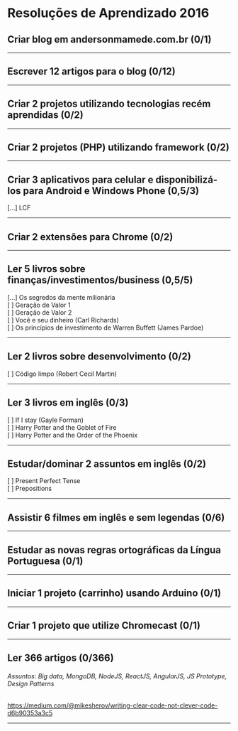 # Resoluções de Aprendizado 2016


## Criar blog em andersonmamede.com.br (0/1)

-------------------


## Escrever 12 artigos para o blog (0/12)

-------------------


## Criar 2 projetos utilizando tecnologias recém aprendidas (0/2)

-------------------


## Criar 2 projetos (PHP) utilizando framework (0/2)

-------------------


## Criar 3 aplicativos para celular e disponibilizá-los para Android e Windows Phone (0,5/3)
[...] LCF

-------------------


## Criar 2 extensões para Chrome (0/2)

-------------------


## Ler 5 livros sobre finanças/investimentos/business (0,5/5)
[...] Os segredos da mente milionária<br />
[ ] Geração de Valor 1<br />
[ ] Geração de Valor 2<br />
[ ] Você e seu dinheiro (Carl Richards)<br />
[ ] Os princípios de investimento de Warren Buffett (James Pardoe)

-------------------


## Ler 2 livros sobre desenvolvimento (0/2)
[ ] Código limpo (Robert Cecil Martin)

-------------------


## Ler 3 livros em inglês (0/3)
[ ] If I stay (Gayle Forman)<br />
[ ] Harry Potter and the Goblet of Fire<br />
[ ] Harry Potter and the Order of the Phoenix

-------------------


## Estudar/dominar 2 assuntos em inglês (0/2)
[ ] Present Perfect Tense<br />
[ ] Prepositions

-------------------


## Assistir 6 filmes em inglês e sem legendas (0/6)

-------------------


## Estudar as novas regras ortográficas da Língua Portuguesa (0/1)

-------------------


## Iniciar 1 projeto (carrinho) usando Arduino (0/1)

-------------------


## Criar 1 projeto que utilize Chromecast (0/1)

-------------------


## Ler 366 artigos (0/366)
###### Assuntos: Big data, MongoDB, NodeJS, ReactJS, AngularJS, JS Prototype, Design Patterns
https://medium.com/@mikesherov/writing-clear-code-not-clever-code-d6b90353a3c5

-------------------
